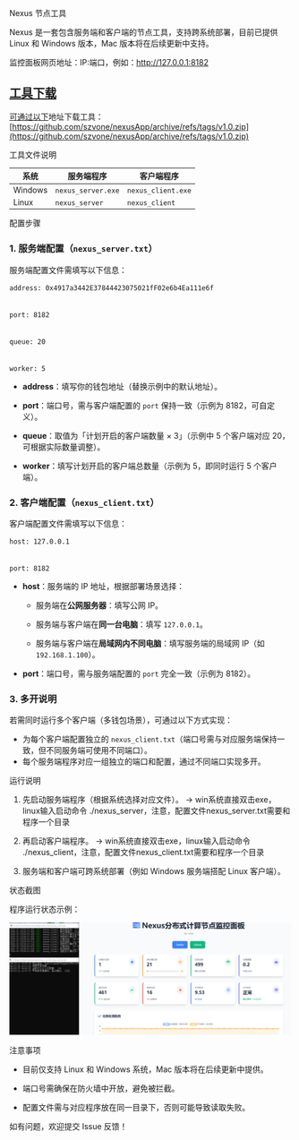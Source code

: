 Nexus 节点工具



Nexus 是一套包含服务端和客户端的节点工具，支持跨系统部署，目前已提供 Linux 和 Windows 版本，Mac 版本将在后续更新中支持。

监控面板网页地址：IP:端口，例如：http://127.0.0.1:8182

## <u>工具下载</u>

<u>可通过以下</u>地址下载工具：[https://github.com/szvone/nexusApp/archive/refs/tags/v1.0.zip](https://github.com/szvone/nexusApp/archive/refs/tags/v1.0.zip)

工具文件说明





| 系统&#xA;      | 服务端程序&#xA;         | 客户端程序&#xA;         |
| ------------ | ------------------ | ------------------ |
| Windows&#xA; | `nexus_server.exe` | `nexus_client.exe` |
| Linux&#xA;   | `nexus_server`     | `nexus_client`     |

配置步骤



### 1. 服务端配置（`nexus_server.txt`）&#xA;

服务端配置文件需填写以下信息：




```
address: 0x4917a3442E37844423075021fF02e6b4Ea111e6f


port: 8182


queue: 20


worker: 5
```



*   **address**：填写你的钱包地址（替换示例中的默认地址）。


*   **port**：端口号，需与客户端配置的 `port` 保持一致（示例为 8182，可自定义）。


*   **queue**：取值为「计划开启的客户端数量 × 3」（示例中 5 个客户端对应 20，可根据实际数量调整）。


*   **worker**：填写计划开启的客户端总数量（示例为 5，即同时运行 5 个客户端）。


### 2. 客户端配置（`nexus_client.txt`）&#xA;

客户端配置文件需填写以下信息：




```
host: 127.0.0.1


port: 8182
```



*   **host**：服务端的 IP 地址，根据部署场景选择：



    *   服务端在**公网服务器**：填写公网 IP。


    *   服务端与客户端在**同一台电脑**：填写 `127.0.0.1`。


    *   服务端与客户端在**局域网内不同电脑**：填写服务端的局域网 IP（如 `192.168.1.100`）。


*   **port**：端口号，需与服务端配置的 `port` 完全一致（示例为 8182）。


### 3. 多开说明&#xA;

若需同时运行多个客户端（多钱包场景），可通过以下方式实现：


*   为每个客户端配置独立的 `nexus_client.txt`（端口号需与对应服务端保持一致，但不同服务端可使用不同端口）。
*   每个服务端程序对应一组独立的端口和配置，通过不同端口实现多开。


运行说明





1.  先启动服务端程序（根据系统选择对应文件）。
   -> win系统直接双击exe，linux输入启动命令 ./nexus_server，注意，配置文件nexus_server.txt需要和程序一个目录

2.  再启动客户端程序。
   -> win系统直接双击exe，linux输入启动命令 ./nexus_client，注意，配置文件nexus_client.txt需要和程序一个目录

3.  服务端和客户端可跨系统部署（例如 Windows 服务端搭配 Linux 客户端）。


状态截图



程序运行状态示例：




![程序状态截图](status.png)

注意事项





*   目前仅支持 Linux 和 Windows 系统，Mac 版本将在后续更新中提供。


*   端口号需确保在防火墙中开放，避免被拦截。


*   配置文件需与对应程序放在同一目录下，否则可能导致读取失败。


如有问题，欢迎提交 Issue 反馈！
